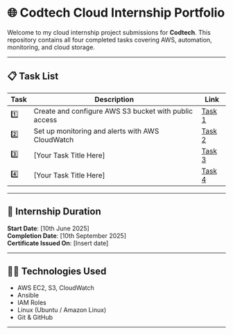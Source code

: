 # 🌐 Codtech Cloud Internship Portfolio

Welcome to my cloud internship project submissions for **Codtech**. This repository contains all four completed tasks covering AWS, automation, monitoring, and cloud storage.

---

## 📋 Task List

| Task | Description | Link |
|------|-------------|------|
| 1️⃣  | Create and configure AWS S3 bucket with public access | [Task 1](Task_1_AWS_S3_Cloud_Storage_Setup.pdf) |
| 2️⃣  | Set up monitoring and alerts with AWS CloudWatch | [Task 2](./Task-2-AWS-CloudWatch-Monitoring/README.md) |
| 3️⃣  | [Your Task Title Here] | [Task 3](./Task-4-Cloud-Backup-or-Deployment/README.md) |
| 4️⃣  | [Your Task Title Here] | [Task 4](./Task-4-Cloud-Backup-or-Deployment/README.md) |

---

## 📅 Internship Duration
**Start Date**: [10th June 2025]  
**Completion Date**: [10th September 2025]  
**Certificate Issued On**: [Insert date]

---

## 👨‍💻 Technologies Used
- AWS EC2, S3, CloudWatch
- Ansible
- IAM Roles
- Linux (Ubuntu / Amazon Linux)
- Git & GitHub

---
